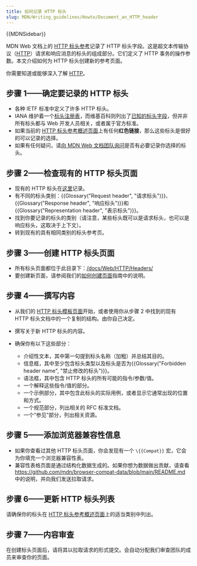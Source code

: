 ```yaml
---
title: 如何记录 HTTP 标头
slug: MDN/Writing_guidelines/Howto/Document_an_HTTP_header
---
```


{{MDNSidebar}}

MDN Web 文档上的 [HTTP 标头参考](/zh-CN/docs/Web/HTTP/Headers)记录了 HTTP 标头字段。这是超文本传输协议（[HTTP](/zh-CN/docs/Web/HTTP)）请求和响应消息的标头的组成部分。它们定义了 HTTP 事务的操作参数。本文介绍如何为 HTTP 标头创建新的参考页面。

你需要知道或能够深入了解 [HTTP](/zh-CN/docs/Web/HTTP)。

## 步骤 1——确定要记录的 HTTP 标头

- 各种 IETF 标准中定义了许多 HTTP 标头。
- IANA 维护着一个[标头注册表](https://www.iana.org/assignments/message-headers/message-headers.xhtml)，而维基百科则列出了[已知的标头字段](https://zh.wikipedia.org/wiki/HTTP头字段)，但并非所有标头都与 Web 开发人员相关，或者属于官方标准。
- 如果当前的 [HTTP 标头参考概述页面](/zh-CN/docs/Web/HTTP/Headers)上有任何**红色链接**，那么这些标头是很好的可以记录的选择。
- 如果有任何疑问，请[向 MDN Web 文档团队询问](/zh-CN/docs/MDN/Community/Communication_channels)是否有必要记录你选择的标头。

## 步骤 2——检查现有的 HTTP 标头页面

- 现有的 HTTP 标头在[这里](/zh-CN/docs/Web/HTTP/Headers)记录。
- 有不同的标头类别：{{Glossary("Request header", "请求标头")}}、{{Glossary("Response header", "响应标头")}}和{{Glossary("Representation header", "表示标头")}}。
- 找到你要记录的标头的类别（请注意，某些标头既可以是请求标头，也可以是响应标头，这取决于上下文）。
- 转到现有的具有相同类别的标头参考页。

## 步骤 3——创建 HTTP 标头页面

- 所有标头页面都位于此目录下：[/docs/Web/HTTP/Headers/](/zh-CN/docs/Web/HTTP/Headers)
- 要创建新页面，请参阅我们的[如何创建页面](/zh-CN/docs/MDN/Writing_guidelines/Howto/Creating_moving_deleting)指南中的说明。

## 步骤 4——撰写内容

- 从我们的 [HTTP 标头模板页面](/zh-CN/docs/MDN/Writing_guidelines/Page_structures/Page_types#http_标头参考页)开始，或者使用你从步骤 2 中找到的现有 HTTP 标头文档中的一个复制的结构。由你自己决定。
- 撰写关于新 HTTP 标头的内容。
- 确保你有以下这些部分：

  - 介绍性文本，其中第一句提到标头名称（加粗）并总结其目的。
  - 信息框，其中至少包含标头类型以及标头是否为{{Glossary("Forbidden header name", "禁止修改的标头")}}。
  - 语法框，其中包含 HTTP 标头的所有可能的指令/参数/值。
  - 一个解释这些指令/值的部分。
  - 一个示例部分，其中包含此标头的实际用例，或者显示它通常出现的位置和方式。
  - 一个规范部分，列出相关的 RFC 标准文档。
  - 一个“参见”部分，列出相关资源。

## 步骤 5——添加浏览器兼容性信息

- 如果你查看过其他 HTTP 标头页面，你会发现有一个 `\{{Compat}}` 宏，它会为你填充一个浏览器兼容性表。
- 兼容性表格页面是通过结构化数据生成的。如果你想为数据做出贡献，请查看 <https://github.com/mdn/browser-compat-data/blob/main/README.md> 中的说明，并向我们发送拉取请求。

## 步骤 6——更新 HTTP 标头列表

请确保你的标头在 [HTTP 标头参考概述页面](/zh-CN/docs/Web/HTTP/Headers)上的适当类别中列出。

## 步骤 7——内容审查

在创建标头页面后，请将其以拉取请求的形式提交。会自动分配我们审查团队的成员来审查你的页面。
